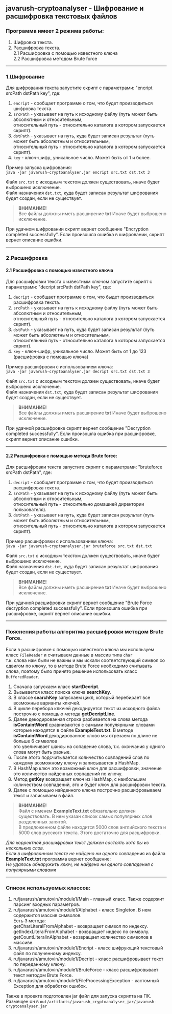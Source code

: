 ## javarush-cryptoanalyser - Шифрование и расшифровка текстовых файлов
### Программа имеет 2 режима работы:
1. Шифровка текста.
2. Расшифровка текста.  
    2.1 Расшифровка с помощью известного ключа  
    2.2 Расшифровка методом Brute force

----

### 1.Шифрование
Для шифрования текста запустите скрипт с параметрами: "enсript srcPath dstPath key", где: 
1. `enсript` - сообщает программе о том, что будет производиться шифровка текста.
2. `srcPath` - указывает на путь к исходному файлу (путь может быть абсолютным и относительным,  
    относительный путь - относительно каталога в котором запускается скрипт).
3. `dstPath` - указывает на путь, куда будет записан результат (путь может быть абсолютным и относительным,  
    относительный путь - относительно каталога в котором запускается скрипт).  
4. `key` - ключ-шифр, уникальное число. Может быть от 1 и более.

Пример запуска шифрования:  
```java -jar javarush-cryptoanalyser.jar encript src.txt dst.txt 3```  

Файл `src.txt` с исходным текстом должен существовать, иначе будет выброшено исключение.  
Файл назначения `dst.txt`, куда будет записан результат шифрования будет создан, если не существует.

>**ВНИМАНИЕ!**  
>Все файлы должны иметь расширение **txt** Иначе будет выброшено исключение.

При удачном шифровании скрипт вернет сообщение "Encryption completed successfully".
Если произошла ошибка в шифровании, скрипт вернет описание ошибки.

----
### 2.Расшифровка  
   
#### 2.1 Расшифровка с помощью известного ключа
Для расшифровки текста с известным ключом запустите скрипт с параметрами: "deсript srcPath dstPath key", где:
1. `decript` - сообщает программе о том, что быдет производиться расшифровка текста.
2. `srcPath` - указывает на путь к исходному файлу (путь может быть абсолютным и относительным,  
    относительный путь - относительно каталога в котором запускается скрипт).  
3. `dstPath` - указывает на путь, куда будет записан результат (путь может быть абсолютным и относительным,  
   относительный путь - относительно каталога в котором запускается скрипт).  
4. `key` - ключ-шифр, уникальное число. Может быть от 1 до 123 (расшифровка с помощью ключа)

Пример расшифровки с использованием ключа:  
```java -jar javarush-cryptoanalyser.jar decript src.txt dst.txt 3```

Файл `src.txt` с исходным текстом должен существовать, иначе будет выброшено исключение.  
Файл назначения `dst.txt`, куда будет записан результат шифрования будет создан, если не существует.

>**ВНИМАНИЕ!**  
>Все файлы должны иметь расширение **txt** Иначе будет выброшено исключение.

При удачной расшифровке скрипт вернет сообщение "Decryption completed successfully".
Если произошла ошибка при расшифровке, скрипт вернет описание ошибки.

----

#### 2.2 Расшифровка c помощью метода Brute force:
Для расшифровки текста запустите скрипт с параметрами: "bruteforce srcPath dstPath", где:
1. `decript` - сообщает программе о том, что будет производиться расшифровка текста.
2. `srcPath` - указывает на путь к исходному файлу (путь может быть абсолютным и относительным,  
    относительный путь - относительно домашней директории пользователя).  
3. `dstPath` - указывает на путь, куда будет записан результат (путь может быть абсолютным и относительным,  
   относительный путь - относительно каталога в котором запускается скрипт).

Пример расшифровки с использованием ключа:  
```java -jar javarush-cryptoanalyser.jar bruteforce src.txt dst.txt```

Файл `src.txt` с исходным текстом должен существовать, иначе будет выброшено исключение.  
Файл назначения `dst.txt`, куда будет записан результат шифрования будет создан, если не существует.

>**ВНИМАНИЕ!**  
>Все файлы должны иметь расширение **txt** Иначе будет выброшено исключение.

При удачной расшифровки скрипт вернет сообщение "Brute Force decryption completed successfully".
Если произошла ошибка при расшифровке, скрипт вернет описание ошибки.

---

### Пояснения работы алгоритма расшифровки методом Brute Force.

Если в расшифровке с помощью известного ключа мы используем класс `FileReader` и считываем данные в массив типа `char`  
т.к. слова нам были не важны и мы искали соответствующий символ со сдвигом по ключу, то в методе Brute Force необходимо 
считывать слова, поэтому было принято решение использовать класс `BufferedReader`.

1. Сначала запускаем класс **startDecript**.  
2. Вызывается класс поиска ключа **searchKey**.  
3. В классе **searchKey** запускаем цикл, который перебирает все возможные варианты ключей.  
4. В цикле перебора ключей декодируется текст из исходного файла построчно с помощью метода **getDecriptLine**.
5. Далее декодированная строка разбивается на слова метода **isContaintWord** сравниваются с самыми популярными словами    
   которые находятся в файле **ExampleText.txt**. В методе **isContaintWord** декодированное слово мы отрезаем по длине не больше 6 символов  
   это увеличивает шансы на сопадение слова, т.к. окончания у одного слова могут быть разные.  
7. После этого подсчитывается количество совпадений слов по каждому возможному ключу и записывается в HashMap.  
8. В HashMap ключ это возможный ключ для расшифровки, значение это количество найденных совпадений по ключу.  
9. Метод **getKey** возвращает ключ из HashMap, с наибольшим количеством совпадений, это и будет ключ для расшифровки текста.  
10. Далее с помощью найденного ключа построчно расшифровываем текст и записываем в файл.  

>**ВНИМАНИЕ!**  
> Файл с именем **ExampleText.txt** обязательно должен существовать. В нем указан список самых популярных слов разделенных запятой.  
> В предложенном файле находится 5000 слов английского текста и 5000 слов русского текста. Этого достаточно для расшифровки.
 
*Для корректной расшифровки текст должен состоять хотя бы из нескольких слов.*  
*Если в шифрованном тексте не найдено ни одного* совпадения из файла **ExampleText.txt** программа вернет сообщение:  
*Не удалось обнаружить ключ, не найдено ни одного совпадения с популярными словами*

----

### Список используемых классов:  

1. ru/javarush/amutovin/module1/Main - главный класс. Также содержит парсинг входных параметров.
2. ru/javarush/amutovin/module1/Alphabet - класс Singleton. В нем содержится массив символов.  
   Есть 3 метода:  
   getCharLiteralFromAlphabet - возвращает символ по индексу.  
   getIndexLiteralFromAlphabet - возвращает индекс по символу.  
   getCountLiteralinAlphabet - возвращает количество символов в массиве.  
3. ru/javarush/amutovin/module1/Encript - класс шифрующий текстовый файл по полученному индексу.  
4. ru/javarush/amutovin/module1/Decript - класс расшифровывает текст по переданному ключу.  
5. ru/javarush/amutovin/module1/BruteForce - класс расшифровывает текст методом Brute Force.  
6. ru/javarush/amutovin/module1/FileProcessingException - кастомный Exception для обработки ошибок.  

Также в проекте подготовлен jar файл для запуска скрипта на ПК.  
Размещен он в `out/artifacts/javarush_cryptoanalyser_jar/javarush-cryptoanalyser.jar`
